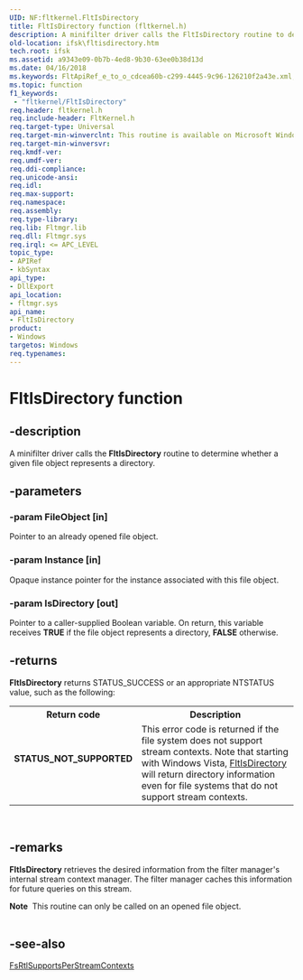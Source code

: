```yaml
---
UID: NF:fltkernel.FltIsDirectory
title: FltIsDirectory function (fltkernel.h)
description: A minifilter driver calls the FltIsDirectory routine to determine whether a given file object represents a directory.
old-location: ifsk\fltisdirectory.htm
tech.root: ifsk
ms.assetid: a9343e09-0b7b-4ed8-9b30-63ee0b38d13d
ms.date: 04/16/2018
ms.keywords: FltApiRef_e_to_o_cdcea60b-c299-4445-9c96-126210f2a43e.xml, FltIsDirectory, FltIsDirectory routine [Installable File System Drivers], fltkernel/FltIsDirectory, ifsk.fltisdirectory
ms.topic: function
f1_keywords:
 - "fltkernel/FltIsDirectory"
req.header: fltkernel.h
req.include-header: FltKernel.h
req.target-type: Universal
req.target-min-winverclnt: This routine is available on Microsoft Windows 2000 Update Rollup 1 for SP4, Windows XP SP2, Microsoft Windows Server 2003 SP1, and later.  Note that this routine is not available on Windows 2000 SP4 or earlier.
req.target-min-winversvr: 
req.kmdf-ver: 
req.umdf-ver: 
req.ddi-compliance: 
req.unicode-ansi: 
req.idl: 
req.max-support: 
req.namespace: 
req.assembly: 
req.type-library: 
req.lib: Fltmgr.lib
req.dll: Fltmgr.sys
req.irql: <= APC_LEVEL
topic_type:
- APIRef
- kbSyntax
api_type:
- DllExport
api_location:
- fltmgr.sys
api_name:
- FltIsDirectory
product:
- Windows
targetos: Windows
req.typenames: 
---
```


# FltIsDirectory function


## -description


A minifilter driver calls the <b>FltIsDirectory</b> routine to determine whether a given file object represents a directory. 


## -parameters




### -param FileObject [in]

Pointer to an already opened file object. 


### -param Instance [in]

Opaque instance pointer for the instance associated with this file object. 


### -param IsDirectory [out]

Pointer to a caller-supplied Boolean variable. On return, this variable receives <b>TRUE</b> if the file object represents a directory, <b>FALSE</b> otherwise. 


## -returns



<b>FltIsDirectory</b> returns STATUS_SUCCESS or an appropriate NTSTATUS value, such as the following: 

<table>
<tr>
<th>Return code</th>
<th>Description</th>
</tr>
<tr>
<td width="40%">
<dl>
<dt><b>STATUS_NOT_SUPPORTED</b></dt>
</dl>
</td>
<td width="60%">
This error code is returned if the file system does not support stream contexts.  Note that starting with Windows Vista, <a href="https://docs.microsoft.com/windows-hardware/drivers/ddi/content/fltkernel/nf-fltkernel-fltisdirectory">FltIsDirectory</a> will return directory information even for file systems that do not support stream contexts.  

</td>
</tr>
</table>
 




## -remarks



<b>FltIsDirectory</b> retrieves the desired information from the filter manager's internal stream context manager. The filter manager caches this information for future queries on this stream.

<div class="alert"><b>Note</b>  This routine can only be called on an opened file object.</div>
<div> </div>



## -see-also




<a href="https://docs.microsoft.com/previous-versions/ff547285(v=vs.85)">FsRtlSupportsPerStreamContexts</a>
 

 

